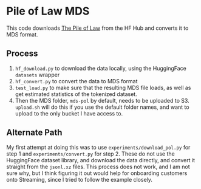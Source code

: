 # Pile of Law MDS

This code downloads [The Pile of Law](https://huggingface.co/datasets/pile-of-law/pile-of-law) from the HF Hub and converts it to MDS format.

## Process

1. `hf_download.py` to download the data locally, using the HuggingFace `datasets` wrapper
2. `hf_convert.py` to convert the data to MDS format
3. `test_load.py` to make sure that the resulting MDS file loads, as well as get estimated statistics of the tokenized dataset.
4. Then the MDS folder, `mds-pol` by default, needs to be uploaded to S3. `upload.sh` will do this if you use the default folder names, and want to upload to the only bucket I have access to.

## Alternate Path

My first attempt at doing this was to use `experiments/download_pol.py` for step 1 and `experiments/convert.py` for step 2. These do not use the HuggingFace dataset library, and download the data directly, and convert it straight from the `jsonl.xz` files. This process does not work, and I am not sure why, but I think figuring it out would help for onboarding customers onto Streaming, since I tried to follow the example closely.
